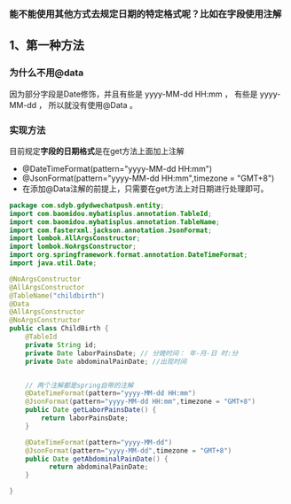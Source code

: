 

### 能不能使用其他方式去规定日期的特定格式呢？比如在字段使用注解


## 1、第一种方法

### 为什么不用@data

因为部分字段是Date修饰，并且有些是 yyyy-MM-dd HH:mm ， 有些是 yyyy-MM-dd ， 所以就没有使用@Data 。

### 实现方法

目前规定**字段的日期格式**是在get方法上面加上注解
- @DateTimeFormat(pattern="yyyy-MM-dd HH:mm")
- @JsonFormat(pattern="yyyy-MM-dd HH:mm",timezone = "GMT+8")
- 在添加@Data注解的前提上，只需要在get方法上对日期进行处理即可。

```java
package com.sdyb.gdydwechatpush.entity;
import com.baomidou.mybatisplus.annotation.TableId;
import com.baomidou.mybatisplus.annotation.TableName;
import com.fasterxml.jackson.annotation.JsonFormat;
import lombok.AllArgsConstructor;
import lombok.NoArgsConstructor;
import org.springframework.format.annotation.DateTimeFormat;
import java.util.Date;

@NoArgsConstructor
@AllArgsConstructor
@TableName("childbirth")
@Data
@AllArgsConstructor
@NoArgsConstructor
public class ChildBirth {
    @TableId
    private String id;
    private Date laborPainsDate; // 分娩时间： 年-月-日 时:分
    private Date abdominalPainDate; //出现时间


    // 两个注解都是spring自带的注解
    @DateTimeFormat(pattern="yyyy-MM-dd HH:mm")
    @JsonFormat(pattern="yyyy-MM-dd HH:mm",timezone = "GMT+8")
    public Date getLaborPainsDate() {
        return laborPainsDate;
    }

    @DateTimeFormat(pattern="yyyy-MM-dd")
    @JsonFormat(pattern="yyyy-MM-dd",timezone = "GMT+8")
    public Date getAbdominalPainDate() {
          return abdominalPainDate;
    }

}

```
